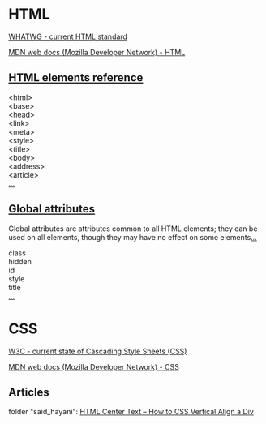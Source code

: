 # HTML

[WHATWG - current HTML standard](https://html.spec.whatwg.org/multipage/)

[MDN web docs (Mozilla Developer Network) - HTML](https://developer.mozilla.org/en-US/docs/Web/HTML)

## [HTML elements reference](https://developer.mozilla.org/en-US/docs/Web/HTML/Element)

\<html>  
\<base>  
\<head>  
\<link>  
\<meta>  
\<style>  
\<title>  
\<body>  
\<address>  
\<article>  
[...](https://developer.mozilla.org/en-US/docs/Web/HTML/Element)

## [Global attributes](https://developer.mozilla.org/en-US/docs/Web/HTML/Global_attributes)

Global attributes are attributes common to all HTML elements; they can be used on all elements, though they may have no effect on some elements[...](https://developer.mozilla.org/en-US/docs/Web/HTML/Global_attributes)

class  
hidden  
id  
style  
title  
[...](https://developer.mozilla.org/en-US/docs/Web/HTML/Global_attributes)

# CSS

[W3C - current state of Cascading Style Sheets (CSS)](https://www.w3.org/TR/CSS/#css)

[MDN web docs (Mozilla Developer Network) - CSS](https://developer.mozilla.org/en-US/docs/Web/CSS)

## Articles

folder "said_hayani": [HTML Center Text – How to CSS Vertical Align a Div](https://www-freecodecamp-org.cdn.ampproject.org/c/s/www.freecodecamp.org/news/html-center-text-how-to-css-vertical-align-a-div/amp/)  